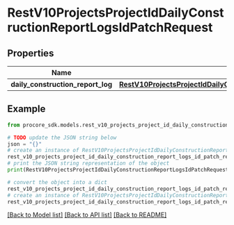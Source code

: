 # RestV10ProjectsProjectIdDailyConstructionReportLogsIdPatchRequest


## Properties

Name | Type | Description | Notes
------------ | ------------- | ------------- | -------------
**daily_construction_report_log** | [**RestV10ProjectsProjectIdDailyConstructionReportLogsIdPatchRequestDailyConstructionReportLog**](RestV10ProjectsProjectIdDailyConstructionReportLogsIdPatchRequestDailyConstructionReportLog.md) |  | 

## Example

```python
from procore_sdk.models.rest_v10_projects_project_id_daily_construction_report_logs_id_patch_request import RestV10ProjectsProjectIdDailyConstructionReportLogsIdPatchRequest

# TODO update the JSON string below
json = "{}"
# create an instance of RestV10ProjectsProjectIdDailyConstructionReportLogsIdPatchRequest from a JSON string
rest_v10_projects_project_id_daily_construction_report_logs_id_patch_request_instance = RestV10ProjectsProjectIdDailyConstructionReportLogsIdPatchRequest.from_json(json)
# print the JSON string representation of the object
print(RestV10ProjectsProjectIdDailyConstructionReportLogsIdPatchRequest.to_json())

# convert the object into a dict
rest_v10_projects_project_id_daily_construction_report_logs_id_patch_request_dict = rest_v10_projects_project_id_daily_construction_report_logs_id_patch_request_instance.to_dict()
# create an instance of RestV10ProjectsProjectIdDailyConstructionReportLogsIdPatchRequest from a dict
rest_v10_projects_project_id_daily_construction_report_logs_id_patch_request_from_dict = RestV10ProjectsProjectIdDailyConstructionReportLogsIdPatchRequest.from_dict(rest_v10_projects_project_id_daily_construction_report_logs_id_patch_request_dict)
```
[[Back to Model list]](../README.md#documentation-for-models) [[Back to API list]](../README.md#documentation-for-api-endpoints) [[Back to README]](../README.md)


